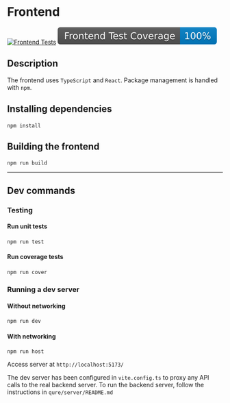 # Frontend
[![Frontend Tests](https://github.com/JValtteri/qure/actions/workflows/frontend-tests.yml/badge.svg)](https://github.com/JValtteri/qure/actions/workflows/frontend-tests.yml)
![Frontend Coverage](https://github.com/JValtteri/qure/blob/badges/.badges/main/frontend-coverage-badge.svg)


## Description

The frontend uses `TypeScript` and `React`. Package management is handled with `npm`.

## Installing dependencies

```
npm install
```


## Building the frontend

```
npm run build
```

---

## Dev commands

### Testing

#### Run unit tests
```
npm run test
```

#### Run coverage tests
```
npm run cover
```

### Running a dev server

#### Without networking
```
npm run dev
```
#### With networking
```
npm run host
```

Access server at `http://localhost:5173/`

The dev server has been configured in `vite.config.ts` to proxy any API calls to the real backend server. To run the backend server, follow the instructions in `qure/server/README.md`
